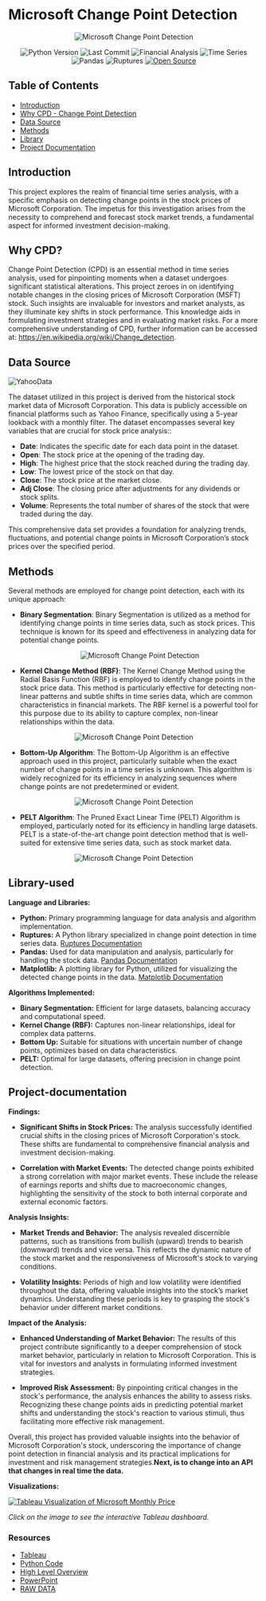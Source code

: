 # Microsoft Change Point Detection

<p align="center">
  <!-- Replace 'image_url' with the actual URL of your image -->
  <img src="msft.png" alt="Microsoft Change Point Detection">
</p>

<p align="center">
  <img src="https://img.shields.io/badge/Python_Version-3.10%2B-blue" alt="Python Version">
  <img src="https://img.shields.io/github/last-commit/dsrichard97/otherprojects" alt="Last Commit">
  <img src="https://img.shields.io/badge/Financial_Analysis-Trends-red" alt="Financial Analysis">
  <img src="https://img.shields.io/badge/STAT-Time_Series-blue" alt="Time Series">
  <img src="https://img.shields.io/badge/Python-Pandas-green" alt="Pandas">
  <img src="https://img.shields.io/badge/Python-Ruptures-orange" alt="Ruptures">
  <a href="https://github.com/ellerbrock/open-source-badges/">
    <img src="https://badges.frapsoft.com/os/v1/open-source.svg?v=103" alt="Open Source">
  </a>
</p>



## Table of Contents
- [Introduction](#introduction)
- [Why CPD - Change Point Detection](#why-cpd)
- [Data Source](#data-source)
- [Methods](#methods)
- [Library](#Library-used)
- [Project Documentation](#project-documentation)

## Introduction
This project explores the realm of financial time series analysis, with a specific emphasis on detecting change points in the stock prices of Microsoft Corporation. The impetus for this investigation arises from the necessity to comprehend and forecast stock market trends, a fundamental aspect for informed investment decision-making.


## Why CPD?

Change Point Detection (CPD) is an essential method in time series analysis, used for pinpointing moments when a dataset undergoes significant statistical alterations. This project zeroes in on identifying notable changes in the closing prices of Microsoft Corporation (MSFT) stock. Such insights are invaluable for investors and market analysts, as they illuminate key shifts in stock performance. This knowledge aids in formulating investment strategies and in evaluating market risks. For a more comprehensive understanding of CPD, further information can be accessed at: https://en.wikipedia.org/wiki/Change_detection.

## Data Source

![YahooData](https://github.com/dsrichard97/msft_CPD/blob/main/msf.gif)



The dataset utilized in this project is derived from the historical stock market data of Microsoft Corporation. This data is publicly accessible on financial platforms such as Yahoo Finance, specifically using a 5-year lookback with a monthly filter. The dataset encompasses several key variables that are crucial for stock price analysis::

- **Date**: Indicates the specific date for each data point in the dataset.
- **Open**: The stock price at the opening of the trading day.
- **High**: The highest price that the stock reached during the trading day.
- **Low**: The lowest price of the stock on that day.
- **Close**: The stock price at the market close.
- **Adj Close**: The closing price after adjustments for any dividends or stock splits.
- **Volume**:  Represents the total number of shares of the stock that were traded during the day.

This comprehensive data set provides a foundation for analyzing trends, fluctuations, and potential change points in Microsoft Corporation’s stock prices over the specified period.

## Methods

Several methods are employed for change point detection, each with its unique approach:

- **Binary Segmentation**: Binary Segmentation is utilized as a method for identifying change points in time series data, such as stock prices. This technique is known for its speed and effectiveness in analyzing data for potential change points.
  
  <p align="center">
  <!-- Replace 'image_url' with the actual URL of your image -->
  <img src="binaryseg1.png" alt="Microsoft Change Point Detection">
</p>

- **Kernel Change Method (RBF)**: The Kernel Change Method using the Radial Basis Function (RBF) is employed to identify change points in the stock price data. This method is particularly effective for detecting non-linear patterns and subtle shifts in time series data, which are common characteristics in financial markets. The RBF kernel is a powerful tool for this purpose due to its ability to capture complex, non-linear relationships within the data.

<p align="center">
  <!-- Replace 'image_url' with the actual URL of your image -->
  <img src="kernel1.png" alt="Microsoft Change Point Detection">
</p>

- **Bottom-Up Algorithm**: The Bottom-Up Algorithm is an effective approach used in this project, particularly suitable when the exact number of change points in a time series is unknown. This algorithm is widely recognized for its efficiency in analyzing sequences where change points are not predetermined or evident.
  
<p align="center">
  <!-- Replace 'image_url' with the actual URL of your image -->
  <img src="bottomup1.png" alt="Microsoft Change Point Detection">
</p>

- **PELT Algorithm**: The Pruned Exact Linear Time (PELT) Algorithm is employed, particularly noted for its efficiency in handling large datasets. PELT is a state-of-the-art change point detection method that is well-suited for extensive time series data, such as stock market data.
  
<p align="center">
  <!-- Replace 'image_url' with the actual URL of your image -->
  <img src="pelt1.png" alt="Microsoft Change Point Detection">
</p>


## Library-used
**Language and Libraries:**

- **Python:** Primary programming language for data analysis and algorithm implementation.
- **Ruptures:** A Python library specialized in change point detection in time series data. [Ruptures Documentation](https://centre-borelli.github.io/ruptures-docs/)
- **Pandas:** Used for data manipulation and analysis, particularly for handling the stock data. [Pandas Documentation](https://pandas.pydata.org/pandas-docs/stable/)
- **Matplotlib:** A plotting library for Python, utilized for visualizing the detected change points in the data. [Matplotlib Documentation](https://matplotlib.org/stable/contents.html)

**Algorithms Implemented:**

- **Binary Segmentation:** Efficient for large datasets, balancing accuracy and computational speed.
- **Kernel Change (RBF):** Captures non-linear relationships, ideal for complex data patterns.
- **Bottom Up:** Suitable for situations with uncertain number of change points, optimizes based on data characteristics.
- **PELT:** Optimal for large datasets, offering precision in change point detection.

## Project-documentation
**Findings:**

- **Significant Shifts in Stock Prices:** The analysis successfully identified crucial shifts in the closing prices of Microsoft Corporation's stock. These shifts are fundamental to comprehensive financial analysis and investment decision-making.

- **Correlation with Market Events:** The detected change points exhibited a strong correlation with major market events. These include the release of earnings reports and shifts due to macroeconomic changes, highlighting the sensitivity of the stock to both internal corporate and external economic factors.


**Analysis Insights:**

- **Market Trends and Behavior:** The analysis revealed discernible patterns, such as transitions from bullish (upward) trends to bearish (downward) trends and vice versa. This reflects the dynamic nature of the stock market and the responsiveness of Microsoft's stock to varying conditions.

- **Volatility Insights:** Periods of high and low volatility were identified throughout the data, offering valuable insights into the stock’s market dynamics. Understanding these periods is key to grasping the stock's behavior under different market conditions.

**Impact of the Analysis:**

- **Enhanced Understanding of Market Behavior:** The results of this project contribute significantly to a deeper comprehension of stock market behavior, particularly in relation to Microsoft Corporation. This is vital for investors and analysts in formulating informed investment strategies.

- **Improved Risk Assessment:** By pinpointing critical changes in the stock's performance, the analysis enhances the ability to assess risks. Recognizing these change points aids in predicting potential market shifts and understanding the stock's reaction to various stimuli, thus facilitating more effective risk management.

Overall, this project has provided valuable insights into the behavior of Microsoft Corporation's stock, underscoring the importance of change point detection in financial analysis and its practical implications for investment and risk management strategies.**Next, is to change into an API that changes in real time the data.**

**Visualizations:**

[![Tableau Visualization of Microsoft Monthly Price](msfttab.png)](https://public.tableau.com/views/MSFTTICKER5yrHorizon/Dashboard1?:language=en-US&:display_count=n&:origin=viz_share_link)

*Click on the image to see the interactive Tableau dashboard.*


### Resources

-  [Tableau](https://public.tableau.com/views/MSFTTICKER5yrHorizon/Dashboard1?:language=en-US&:display_count=n&:origin=viz_share_link)
-  [Python Code](https://github.com/dsrichard97/msft_CPD/blob/main/MSFT%20Change%20Point%20Detection.ipynb)
-  [High Level Overview](https://github.com/dsrichard97/msft_CPD/blob/main/micro.png)
-  [PowerPoint](https://github.com/dsrichard97/msft_CPD/blob/main/msft.pdf)
-  [RAW DATA](https://github.com/dsrichard97/msft_CPD/blob/main/MSFT.csv)





